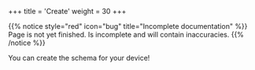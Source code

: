 +++
title = 'Create'
weight = 30
+++

{{% notice style="red" icon="bug" title="Incomplete documentation" %}}
Page is not yet finished. Is incomplete and will contain inaccuracies.
{{% /notice %}}

You can create the schema for your device!

